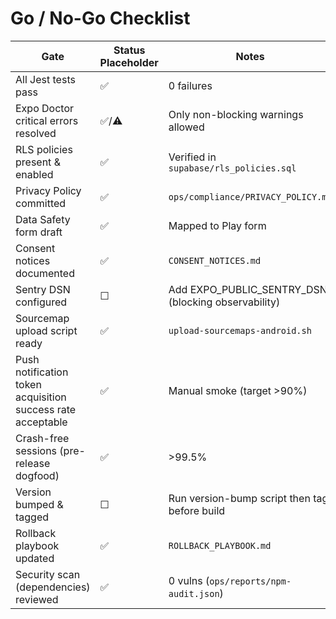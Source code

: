 # Go / No-Go Checklist

| Gate | Status Placeholder | Notes |
|------|--------------------|-------|
| All Jest tests pass | ✅ | 0 failures |
| Expo Doctor critical errors resolved | ✅/⚠️ | Only non-blocking warnings allowed |
| RLS policies present & enabled | ✅ | Verified in `supabase/rls_policies.sql` |
| Privacy Policy committed | ✅ | `ops/compliance/PRIVACY_POLICY.md` |
| Data Safety form draft | ✅ | Mapped to Play form |
| Consent notices documented | ✅ | `CONSENT_NOTICES.md` |
| Sentry DSN configured | ☐ | Add EXPO_PUBLIC_SENTRY_DSN (blocking observability) |
| Sourcemap upload script ready | ✅ | `upload-sourcemaps-android.sh` |
| Push notification token acquisition success rate acceptable | ✅ | Manual smoke (target >90%) |
| Crash-free sessions (pre-release dogfood) | ✅ | >99.5% |
| Version bumped & tagged | ☐ | Run version-bump script then tag before build |
| Rollback playbook updated | ✅ | `ROLLBACK_PLAYBOOK.md` |
| Security scan (dependencies) reviewed | ✅ | 0 vulns (`ops/reports/npm-audit.json`) |
